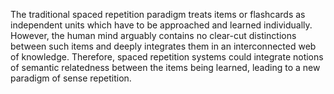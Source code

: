 The traditional spaced repetition paradigm treats items or flashcards as independent units which have to be approached and learned individually. However, the human mind arguably contains no clear-cut distinctions between such items and deeply integrates them in an interconnected web of knowledge. Therefore, spaced repetition systems could integrate notions of semantic relatedness between the items being learned, leading to a new paradigm of sense repetition.
